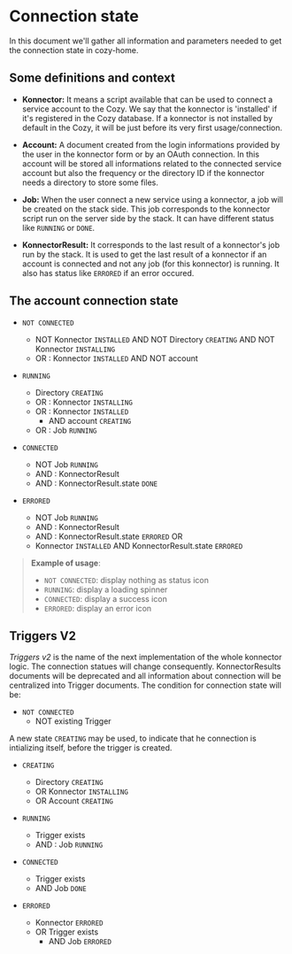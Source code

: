 # Connection state

In this document we'll gather all information and parameters needed to get the connection state in cozy-home.

## Some definitions and context

* **Konnector:** It means a script available that can be used to connect a service account to the Cozy. We say that the konnector is 'installed' if it's registered in the Cozy database. If a konnector is not installed by default in the Cozy, it will be just before its very first usage/connection.

* **Account:** A document created from the login informations provided by the user in the konnector form or by an OAuth connection. In this account will be stored all informations related to the connected service account but also the frequency or the directory ID if the konnector needs a directory to store some files.

* **Job:** When the user connect a new service using a konnector, a job will be created on the stack side. This job corresponds to the konnector script run on the server side by the stack. It can have different status like `RUNNING` or `DONE`.

* **KonnectorResult:** It corresponds to the last result of a konnector's job run by the stack. It is used to get the last result of a konnector if an account is connected and not any job (for this konnector) is running. It also has status like `ERRORED` if an error occured.

## The account connection state

* `NOT CONNECTED`
  * NOT Konnector `INSTALLED` AND NOT Directory `CREATING` AND NOT Konnector `INSTALLING`
  * OR : Konnector `INSTALLED` AND NOT account

* `RUNNING`
  * Directory `CREATING`
  * OR : Konnector `INSTALLING`
  * OR : Konnector `INSTALLED`
    * AND account `CREATING`
  * OR : Job `RUNNING`

* `CONNECTED`
  * NOT Job `RUNNING`
  * AND : KonnectorResult
  * AND : KonnectorResult.state `DONE`

* `ERRORED`
  * NOT Job `RUNNING`
  * AND : KonnectorResult
  * AND : KonnectorResult.state `ERRORED`
    OR
  * Konnector `INSTALLED` AND KonnectorResult.state `ERRORED`

> **Example of usage**:
>
> * `NOT CONNECTED`: display nothing as status icon
> * `RUNNING`: display a loading spinner
> * `CONNECTED`: display a success icon
> * `ERRORED`: display an error icon

## Triggers V2

_Triggers v2_ is the name of the next implementation of the whole konnector logic. The connection statues will change consequently.
KonnectorResults documents will be deprecated and all information about connection will be centralized into Trigger documents.
The condition for connection state will be:

* `NOT CONNECTED`
  * NOT existing Trigger

A new state `CREATING` may be used, to indicate that he connection is intializing itself, before the trigger is created.

* `CREATING`
  * Directory `CREATING`
  * OR Konnector `INSTALLING`
  * OR Account `CREATING`

* `RUNNING`
  * Trigger exists
  * AND : Job `RUNNING`

* `CONNECTED`
  * Trigger exists
  * AND Job `DONE`

* `ERRORED`
  * Konnector `ERRORED`
  * OR Trigger exists
    * AND Job `ERRORED`
